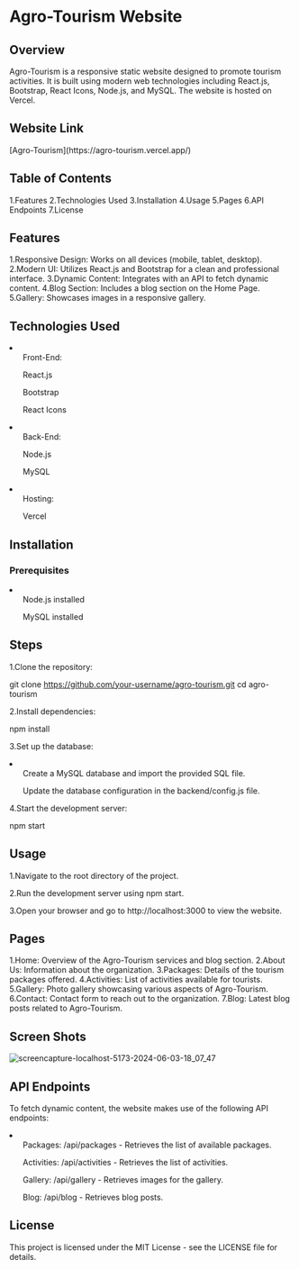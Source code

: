 <h1><b>Agro-Tourism Website</b></h1>

<h2>Overview</h2>
Agro-Tourism is a responsive static website designed to promote tourism activities. 
It is built using modern web technologies including React.js, Bootstrap, React Icons, Node.js, and MySQL. 
The website is hosted on Vercel.

<h2>Website Link</h2>
[Agro-Tourism](https://agro-tourism.vercel.app/)

<h2>Table of Contents</h2>
1.Features
2.Technologies Used
3.Installation
4.Usage
5.Pages
6.API Endpoints
7.License

<h2>Features</h2>
1.Responsive Design: Works on all devices (mobile, tablet, desktop).
2.Modern UI: Utilizes React.js and Bootstrap for a clean and professional interface.
3.Dynamic Content: Integrates with an API to fetch dynamic content.
4.Blog Section: Includes a blog section on the Home Page.
5.Gallery: Showcases images in a responsive gallery.

<h2>Technologies Used</h2>

<li>
   <ul>Front-End:</ul>
      <ul>React.js</ul>
      <ul>Bootstrap</ul>
      <ul>React Icons</ul>
</li>

<li>
  <ul>Back-End:</ul>
      <ul>Node.js</ul>
      <ul>MySQL</ul>
</li>

<li>
  <ul>Hosting:</ul>
      <ul>Vercel</ul>
</li>

<h2>Installation</h2>

<h3>Prerequisites</h3>

<li>
  <ul>Node.js installed</ul>
  <ul>MySQL installed</ul>
</li>


<h2>Steps</h2>

1.Clone the repository:

git clone https://github.com/your-username/agro-tourism.git
cd agro-tourism

2.Install dependencies:

npm install

3.Set up the database:

<li>
  <ul>Create a MySQL database and import the provided SQL file.</ul>
  <ul>Update the database configuration in the backend/config.js file.</ul>
</li>

4.Start the development server:

npm start


<h2>Usage</h2>

1.Navigate to the root directory of the project.

2.Run the development server using npm start.

3.Open your browser and go to http://localhost:3000 to view the website.

<h2>Pages</h2>

1.Home: Overview of the Agro-Tourism services and blog section.
2.About Us: Information about the organization.
3.Packages: Details of the tourism packages offered.
4.Activities: List of activities available for tourists.
5.Gallery: Photo gallery showcasing various aspects of Agro-Tourism.
6.Contact: Contact form to reach out to the organization.
7.Blog: Latest blog posts related to Agro-Tourism.

<h2>Screen Shots</h2>

![screencapture-localhost-5173-2024-06-03-18_07_47](https://github.com/gebadakash/Agro_Tourism/assets/137673292/3161c7e9-ca41-40f8-8c88-74a4252b3a79)


<h2>API Endpoints</h2>

To fetch dynamic content, the website makes use of the following API endpoints:

<li>
  <ul>Packages: /api/packages - Retrieves the list of available packages.</ul>
  <ul>Activities: /api/activities - Retrieves the list of activities.</ul>
  <ul>Gallery: /api/gallery - Retrieves images for the gallery.</ul>
  <ul>Blog: /api/blog - Retrieves blog posts.</ul>
</li>

<h2>License</h2>

This project is licensed under the MIT License - see the LICENSE file for details.

